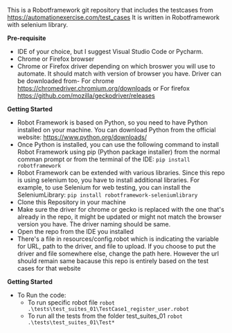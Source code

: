 This is a Robotframework git repository that includes the testcases from https://automationexercise.com/test_cases
It is written in Robotframework with selenium library.

**Pre-requisite**
-  IDE of your choice, but I suggest Visual Studio Code or Pycharm.
-  Chrome or Firefox browser
-  Chrome or Firefox driver depending on which broswer you will use to automate. It should match with version of browser you have. Driver can be downloaded from- For chrome https://chromedriver.chromium.org/downloads or For firefox https://github.com/mozilla/geckodriver/releases
    

**Getting Started**
-  Robot Framework is based on Python, so you need to have Python installed on your machine. You can download Python from the official website: https://www.python.org/downloads/
-  Once Python is installed, you can use the following command to install Robot Framework using pip (Python package installer) from the normal comman prompt or from the terminal of the IDE: ```pip install robotframework```
-  Robot Framework can be extended with various libraries. Since this repo is using selenium too, you have to install additional libraries. For example, to use Selenium for web testing, you can install the SeleniumLibrary: ```pip install robotframework-seleniumlibrary```
-  Clone this Repository in your machine
-  Make sure the driver for chrome or gecko is replaced with the one that's already in the repo, it might be updated or might not match the browser version you have. The driver naming should be same.
-  Open the repo from the IDE you installed
-  There's a file in resources/config.robot which is indicating the variable for URL, path to the driver, and file to upload. If you choose to put the driver and file somewhere else, change the path here. However the url should remain same bacause this repo is entirely based on the test cases for that website


**Getting Started**
-  To Run the code:
    - To run specific robot file ```robot .\tests\test_suites_01\TestCase1_register_user.robot ```
    - To run all the tests from the folder test_suites_01 ```robot .\tests\test_suites_01\Test* ```